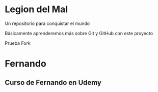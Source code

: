 # Legion del Mal
Un repositorio para conquistar el mundo

Básicamente aprenderemos más sobre Git y GitHub con este proyecto

Prueba Fork

# Fernando


## Curso de Fernando en Udemy
